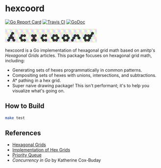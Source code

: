 # hexcoord

[![Go Report Card](https://goreportcard.com/badge/github.com/erinpentecost/hexcoord)](https://goreportcard.com/report/github.com/erinpentecost/hexcoord)
[![Travis CI](https://travis-ci.org/erinpentecost/hexcoord.svg?branch=master)](https://travis-ci.org/erinpentecost/hexcoord.svg?branch=master)
[![GoDoc](https://godoc.org/github.com/erinpentecost/hexcoord?status.svg)](https://godoc.org/github.com/erinpentecost/hexcoord)

![hexcoord](examples/draw/TestDrawLogo.png)

hexcoord is a Go implementation of hexagonal grid math based on amitp's *Hexagonal Grids* articles. This package focuses on hexagonal grid math, including:

* Generating sets of hexes programmatically in common patterns.
* Compositing sets of hexes with unions, intersections, and subtractions.
* A* pathing in a hex grid.
* Super naive drawing package! This isn't performant; it's to help you visualize what's going on.

## How to Build

```sh
make test
```

## References

* [Hexagonal Grids](https://www.redblobgames.com/grids/hexagons)
* [Implementation of Hex Grids](https://www.redblobgames.com/grids/hexagons/implementation.html)
* [Priority Queue](https://golang.org/pkg/container/heap/#example__priorityQueue)
* *Concurrency in Go* by Katherine Cox-Buday